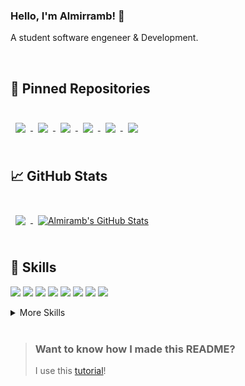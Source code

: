 ### Hello, I'm Almirramb! 👋
A student software engeneer & Development.


<br>

## 📌 Pinned Repositories

<br>

<a href="https://github.com/almirramb/blogatico.git">
  <img align="center" style="margin:0.5rem" src="https://github-readme-stats.vercel.app/api/pin/?username=almirramb&repo=blogatico&title_color=ffffff&text_color=c9cacc&icon_color=4AB197&bg_color=1A2B34" />
</a>


<a href="https://github.com/almirramb/Ionic3-Curse.git">
  <img align="center" style="margin:0.5rem" src="https://github-readme-stats.vercel.app/api/pin/?username=almirramb&repo=Ionic3-Curse&title_color=ffffff&text_color=c9cacc&icon_color=4AB197&bg_color=1A2B34" />
</a>

<a href="https://github.com/almirramb/ionic-3-essencial.git">
  <img align="center" style="margin:0.5rem" src="https://github-readme-stats.vercel.app/api/pin/?username=almirramb&repo=ionic-3-essencial&title_color=ffffff&text_color=c9cacc&icon_color=4AB197&bg_color=1A2B34" />
</a>


<a href="https://github.com/almirramb/partiuformar.git">
  <img align="center" style="margin:0.5rem" src="https://github-readme-stats.vercel.app/api/pin/?username=almirramb&repo=partiuformar&title_color=ffffff&text_color=c9cacc&icon_color=4AB197&bg_color=1A2B34" />
</a>


<a href="https://github.com/almirramb/Ionic3-Magma2.git">
  <img align="center" style="margin:0.5rem" src="https://github-readme-stats.vercel.app/api/pin/?username=almirramb&repo=Ionic3-Magma2&title_color=ffffff&text_color=c9cacc&icon_color=4AB197&bg_color=1A2B34" />
</a>


<a href="https://github.com/almirramb/Ionic3-Magma3.git">
  <img align="center" style="margin:0.5rem" src="https://github-readme-stats.vercel.app/api/pin/?username=almirramb&repo=Ionic3-Magma3&title_color=ffffff&text_color=c9cacc&icon_color=4AB197&bg_color=1A2B34" />
</a>


<br>
<br>

## &#x1f4c8; GitHub Stats

<br>

<a href="https://github.com/almirramb">
  <img align="center" style="margin:0.5rem" src="https://github-readme-stats.vercel.app/api/top-langs/?username=almirramb&hide=html,css&title_color=ffffff&text_color=c9cacc&icon_color=4AB197&bg_color=1A2B34" />
</a>

<a href="https://github.com/almirramb">
  <img align="center" style="margin:0.5rem" src="https://github-readme-stats.vercel.app/api?username=almirramb&show_icons=true&line_height=27&count_private=true&title_color=ffffff&text_color=c9cacc&icon_color=4AB097&bg_color=1A2B34" alt="Almiramb's GitHub Stats" />
</a>

<br>
<br>

## 💼 Skills

![](https://img.shields.io/badge/Java-ED8B00?style=for-the-badge&logo=java&logoColor=white)
![](https://img.shields.io/badge/JavaScript-323330?style=for-the-badge&logo=javascript&logoColor=F7DF1E)
![](https://img.shields.io/badge/Python-3776AB?style=for-the-badge&logo=python&logoColor=white)
![](https://img.shields.io/badge/MySQL-CC6699?style=for-the-badge&logo=mysql&logoColor=white)
![](https://img.shields.io/badge/React-FA7343?style=for-the-badge&logo=react&logoColor=61DAFB)
![](https://img.shields.io/badge/HTML-239120?style=for-the-badge&logo=html5&logoColor=white)
![](https://img.shields.io/badge/TypeScript-007ACC?style=for-the-badge&logo=typescript&logoColor=white)
![](https://img.shields.io/badge/CSS-239120?&style=for-the-badge&logo=css3&logoColor=white)



<details>
<summary>More Skills</summary>
<br>

![](https://img.shields.io/badge/Visual_Studio_Code-0078D4?style=for-the-badge&logo=visual%20studio%20code&logoColor=white)
![](https://img.shields.io/badge/Eclipse-2C2255?style=for-the-badge&logo=eclipse&logoColor=white)
![](https://img.shields.io/badge/apache%20netbeans-1B6AC6?style=for-the-badge&logo=apache%20netbeans%20IDE&logoColor=white)
![](https://img.shields.io/badge/Bootstrap-563D7C?style=for-the-badge&logo=bootstrap&logoColor=white)
![](https://img.shields.io/badge/Ionic-3880FF?style=for-the-badge&logo=ionic&logoColor=white)
![](https://img.shields.io/badge/MariaDB-003545?style=for-the-badge&logo=mariadb&logoColor=white)




<br>

![](https://img.shields.io/badge/Tools-Jenkins-informational?style=flat&logo=jenkins&logoColor=white&color=4AB197)
![](https://img.shields.io/badge/Tools-SonarQube-informational?style=flat&logo=SonarQube&logoColor=white&color=4AB197)
![](https://img.shields.io/badge/Tools-Postman-informational?style=flat&logo=Postman&logoColor=white&color=4AB197)
![](https://img.shields.io/badge/Tools-GitHub-informational?style=flat&logo=GitHub&logoColor=white&color=4AB197)
![](https://img.shields.io/badge/Tools-Trello-informational?style=flat&logo=Jira-Software&logoColor=white&color=4AB197)

</details>

<br>


> ### Want to know how I made this README?
>
> I use this [tutorial](https://braydoncoyer.dev/blog/creating-a-killer-github-profile-readme-part-1/)!
